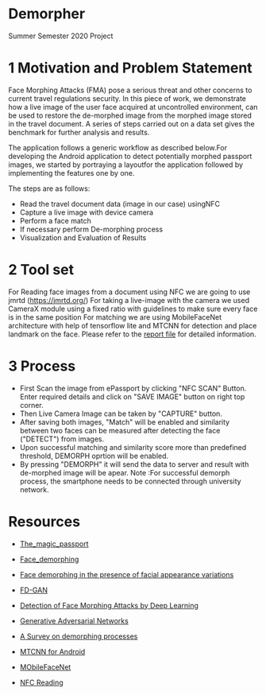 # Demorpher [](https://img.shields.io/badge/Android-3DDC84?style=for-the-badge&logo=android&logoColor=white)
Summer Semester 2020 Project




# 1 Motivation and Problem Statement

Face Morphing Attacks (FMA) pose a serious threat and other concerns to current travel regulations security. In this piece of work, we demonstrate how a live image of the user face acquired at uncontrolled environment, can be used to restore the de-morphed image from the morphed image stored in the travel document. A series of steps carried out on a data set gives the benchmark for further analysis and results. 

The  application  follows  a  generic  workflow  as  described below.For  developing  the  Android  application  to  detect  potentially morphed  passport  images,  we  started  by  portraying  a  layoutfor the application followed by implementing the features one by one. 

The steps are as follows:
- Read the travel document data (image in our case) usingNFC
- Capture a live image with device camera
- Perform a face match
- If necessary perform De-morphing process
- Visualization and Evaluation of Results

# 2 Tool set
For Reading face images from a document using NFC we are going to use jmrtd (https://jmrtd.org/)
For taking a live-image with the camera we used CameraX module using a fixed ratio with guidelines to make sure every face is in the same position
For matching we are using MobileFaceNet architecture with help of tensorflow lite and MTCNN for detection and place landmark on the face.
Please refer to the [report file](Report/Team_Project_SS2020.pdf) for detailed information.

# 3 Process

- First Scan the image from ePassport by clicking "NFC SCAN" Button. Enter required details and click on "SAVE IMAGE" button on right top corner.
- Then Live Camera Image can be taken by "CAPTURE" button.
- After saving both images, "Match" will be enabled and similarity between two faces can be measured after detecting the face ("DETECT") from images.
- Upon successful matching and similarity score more than predefined threshold, DEMORPH oprtion will be enabled.
- By pressing "DEMORPH" it will send the data to server and result with de-morphed image will be apear.
Note :For successful demorph process, the smartphone needs to be connected through university network.




# Resources
- [The_magic_passport](https://ieeexplore.ieee.org/document/6996240)

- [Face_demorphing](https://ieeexplore.ieee.org/document/8119561)

- [Face demorphing in the presence of facial appearance variations](https://ieeexplore.ieee.org/abstract/document/8553430)

- [FD-GAN](https://ieeexplore.ieee.org/abstract/document/8730323)

- [Detection of Face Morphing Attacks by Deep Learning](https://link.springer.com/chapter/10.1007/978-3-319-64185-0_9)

- [Generative Adversarial Networks](https://ieeexplore.ieee.org/abstract/document/8846232)

- [A Survey on demorphing processes](https://ieeexplore.ieee.org/abstract/document/8642312)

- [MTCNN for Android](https://github.com/vcvycy/MTCNN4Android)

- [MObileFaceNet](https://github.com/sirius-ai/MobileFaceNet_TF)

- [NFC Reading](https://github.com/AppliedRecognition/Passport-Reader-Android-Sample)

